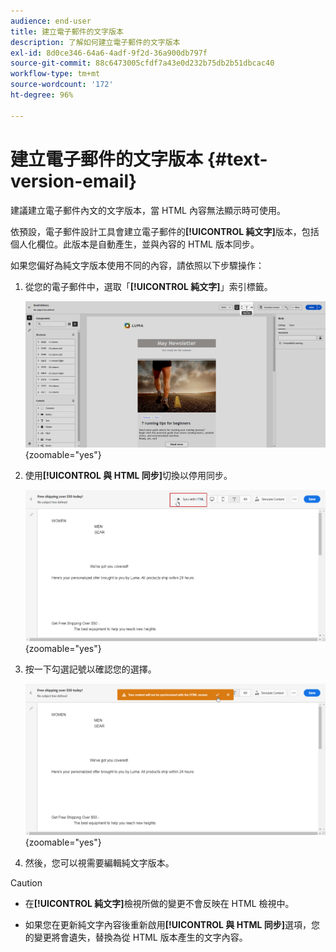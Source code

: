 ```yaml
---
audience: end-user
title: 建立電子郵件的文字版本
description: 了解如何建立電子郵件的文字版本
exl-id: 8d0ce346-64a6-4adf-9f2d-36a900db797f
source-git-commit: 88c6473005cfdf7a43e0d232b75db2b51dbcac40
workflow-type: tm+mt
source-wordcount: '172'
ht-degree: 96%

---
```


# 建立電子郵件的文字版本 {#text-version-email}

建議建立電子郵件內文的文字版本，當 HTML 內容無法顯示時可使用。

依預設，電子郵件設計工具會建立電子郵件的&#x200B;**[!UICONTROL 純文字]**&#x200B;版本，包括個人化欄位。此版本是自動產生，並與內容的 HTML 版本同步。

如果您偏好為純文字版本使用不同的內容，請依照以下步驟操作：

1. 從您的電子郵件中，選取「**[!UICONTROL 純文字]**」索引標籤。

   ![](assets/text_version_3.png){zoomable=&quot;yes&quot;}

1. 使用&#x200B;**[!UICONTROL 與 HTML 同步]**&#x200B;切換以停用同步。

   ![](assets/text_version_1.png){zoomable=&quot;yes&quot;}

1. 按一下勾選記號以確認您的選擇。

   ![](assets/text_version_2.png){zoomable=&quot;yes&quot;}

1. 然後，您可以視需要編輯純文字版本。

>[!CAUTION]
>
>* 在&#x200B;**[!UICONTROL 純文字]**&#x200B;檢視所做的變更不會反映在 HTML 檢視中。
>
>* 如果您在更新純文字內容後重新啟用&#x200B;**[!UICONTROL 與 HTML 同步]**&#x200B;選項，您的變更將會遺失，替換為從 HTML 版本產生的文字內容。
